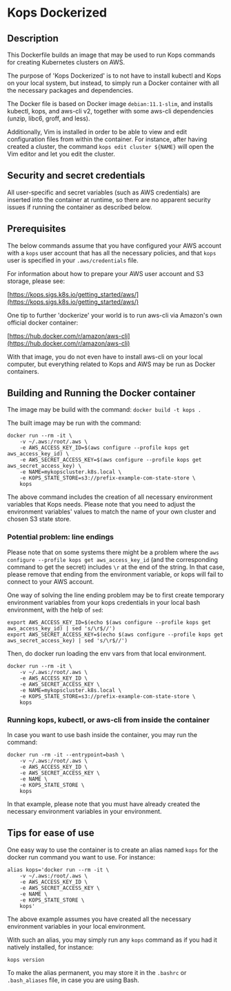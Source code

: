 # Kops Dockerized

## Description

This Dockerfile builds an image that may be used to run Kops commands for creating Kubernetes clusters on AWS.

The purpose of 'Kops Dockerized' is to not have to install kubectl and Kops on your local system, but instead, to simply run a Docker container with all the necessary packages and dependencies.

The Docker file is based on Docker image `debian:11.1-slim`, and installs kubectl, kops, and aws-cli v2, together with some aws-cli dependencies (unzip, libc6, groff, and less).

Additionally, Vim is installed in order to be able to view and edit configuration files from within the container. For instance, after having created a cluster, the command `kops edit cluster ${NAME}` will open the Vim editor and let you edit the cluster.

## Security and secret credentials

All user-specific and secret variables (such as AWS credentials) are inserted into the container at runtime, so there are no apparent security issues if running the container as described below.

## Prerequisites

The below commands assume that you have configured your AWS account with a `kops` user account that has all the necessary policies, and that `kops` user is specified in your `.aws/credentials` file.

For information about how to prepare your AWS user account and S3 storage, please see:

[https://kops.sigs.k8s.io/getting_started/aws/](https://kops.sigs.k8s.io/getting_started/aws/)

One tip to further 'dockerize' your world is to run aws-cli via Amazon's own official docker container:

[https://hub.docker.com/r/amazon/aws-cli](https://hub.docker.com/r/amazon/aws-cli)

With that image, you do not even have to install aws-cli on your local computer, but everything related to Kops and AWS may be run as Docker containers.

## Building and Running the Docker container

The image may be build with the command:
`docker build -t kops .`

The built image may be run with the command:

```
docker run --rm -it \
    -v ~/.aws:/root/.aws \
    -e AWS_ACCESS_KEY_ID=$(aws configure --profile kops get aws_access_key_id) \
    -e AWS_SECRET_ACCESS_KEY=$(aws configure --profile kops get aws_secret_access_key) \
    -e NAME=mykopscluster.k8s.local \
    -e KOPS_STATE_STORE=s3://prefix-example-com-state-store \
    kops
```

The above command includes the creation of all necessary environment variables that Kops needs. Please note that you need to adjust the environment variables' values to match the name of your own cluster and chosen S3 state store.

### Potential problem: line endings

Please note that on some systems there might be a problem where the `aws configure --profile kops get aws_access_key_id` (and the corresponding command to get the secret) includes `\r` at the end of the string. In that case, please remove that ending from the environment variable, or kops will fail to connect to your AWS account.

One way of solving the line ending problem may be to first create temporary environment variables from your kops credentials in your local bash environment, with the help of `sed`:

```
export AWS_ACCESS_KEY_ID=$(echo $(aws configure --profile kops get aws_access_key_id) | sed 's/\r$//')
export AWS_SECRET_ACCESS_KEY=$(echo $(aws configure --profile kops get aws_secret_access_key) | sed 's/\r$//')
```

Then, do docker run loading the env vars from that local environment.

```
docker run --rm -it \
    -v ~/.aws:/root/.aws \
    -e AWS_ACCESS_KEY_ID \
    -e AWS_SECRET_ACCESS_KEY \
    -e NAME=mykopscluster.k8s.local \
    -e KOPS_STATE_STORE=s3://prefix-example-com-state-store \
    kops
```

### Running kops, kubectl, or aws-cli from inside the container

In case you want to use bash inside the container, you may run the command:

```
docker run -rm -it --entrypoint=bash \
    -v ~/.aws:/root/.aws \
    -e AWS_ACCESS_KEY_ID \
    -e AWS_SECRET_ACCESS_KEY \
    -e NAME \
    -e KOPS_STATE_STORE \
    kops
```

In that example, please note that you must have already created the necessary environment variables in your environment.

## Tips for ease of use

One easy way to use the container is to create an alias named `kops` for the docker run command you want to use. For instance:

```
alias kops='docker run --rm -it \
    -v ~/.aws:/root/.aws \
    -e AWS_ACCESS_KEY_ID \
    -e AWS_SECRET_ACCESS_KEY \
    -e NAME \
    -e KOPS_STATE_STORE \
    kops'
```

The above example assumes you have created all the necessary environment variables in your local environment.

With such an alias, you may simply run any `kops` command as if you had it natively installed, for instance:

```
kops version
```

To make the alias permanent, you may store it in the `.bashrc` or `.bash_aliases` file, in case you are using Bash.
